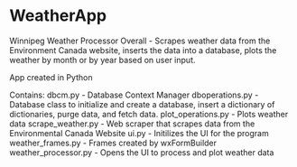 # WeatherApp
Winnipeg Weather Processor
Overall - Scrapes weather data from the Environment Canada website, inserts the data into a database, plots the weather by month or by year based on user input.

App created in Python

Contains:
dbcm.py - Database Context Manager
dboperations.py - Database class to initialize and create a database, insert a dictionary of dictionaries, purge data, and fetch data.
plot_operations.py - Plots weather data
scrape_weather.py - Web scraper that scrapes data from the Environmental Canada Website
ui.py - Initilizes the UI for the program
weather_frames.py - Frames created by wxFormBuilder
weather_processor.py - Opens the UI to process and plot weather data
